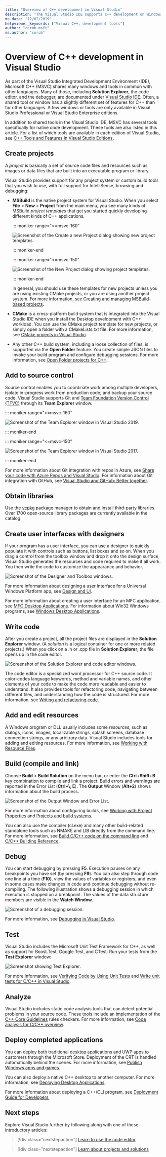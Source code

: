 ```yaml
---
title: "Overview of C++ development in Visual Studio"
description: "The Visual Studio IDE supports C++ development on Windows, Linux, Android and iOS with a code editor, debugger, test frameworks, static analyzers, and other programming tools."
ms.date: "12/02/2019"
helpviewer_keywords: ["Visual C++, development tools"]
author: "corob-msft"
ms.author: "corob"
---
```

# Overview of C++ development in Visual Studio

As part of the Visual Studio Integrated Development Environment (IDE), Microsoft C++ (MSVC) shares many windows and tools in common with other languages. Many of those, including **Solution Explorer**, the code editor, and the debugger, are documented under [Visual Studio IDE](/visualstudio/get-started/visual-studio-ide). Often, a shared tool or window has a slightly different set of features for C++ than for other languages. A few windows or tools are only available in Visual Studio Professional or Visual Studio Enterprise editions.

In addition to shared tools in the Visual Studio IDE, MSVC has several tools specifically for native code development. These tools are also listed in this article. For a list of which tools are available in each edition of Visual Studio, see [C++ Tools and Features in Visual Studio Editions](visual-cpp-tools-and-features-in-visual-studio-editions.md).

## Create projects

A *project* is basically a set of source code files and resources such as images or data files that are built into an executable program or library.

Visual Studio provides support for any project system or custom build tools that you wish to use, with full support for IntelliSense, browsing and debugging:

- **MSBuild** is the native project system for Visual Studio. When you select **File** > **New** > **Project** from the main menu, you see many kinds of MSBuild *project templates* that get you started quickly developing different kinds of C++ applications.

   ::: moniker range=">=msvc-160"

   ![Screenshot of the Create a new Project dialog showing new project templates.](../build/media/mathclient-project-name-2019.png)

   ::: moniker-end

   ::: moniker range="<=msvc-150"

   ![Screenshot of the New Project dialog showing project templates.](media/vs2017-new-project.png)

   ::: moniker-end

   In general, you should use these templates for new projects unless you are using existing CMake projects, or you are using another project system. For more information, see [Creating and managing MSBuild-based projects](../build/creating-and-managing-visual-cpp-projects.md).

- **CMake** is a cross-platform build system that is integrated into the Visual Studio IDE when you install the Desktop development with C++ workload. You can use the CMake project template for new projects, or simply open a folder with a CMakeLists.txt file. For more information, see [CMake projects in Visual Studio](../build/cmake-projects-in-visual-studio.md).

- Any other C++ build system, including a loose collection of files, is supported via the **Open Folder** feature. You create simple JSON files to invoke your build program and configure debugging sessions. For more information, see [Open Folder projects for C++](../build/open-folder-projects-cpp.md).

## Add to source control

Source control enables you to coordinate work among multiple developers, isolate in-progress work from production code, and backup your source code. Visual Studio supports Git and [Team Foundation Version Control \(TFVC\)](/azure/devops/repos/tfvc/) through its **Team Explorer** window.

::: moniker range=">=msvc-160"

![Screenshot of the Team Explorer window in Visual Studio 2019.](media/vs2019-team-explorer.png )

::: moniker-end

::: moniker range="<=msvc-150"

![Screenshot of the Team Explorer window in Visual Studio 2017.](media/vs2017-team-explorer.png )

::: moniker-end

For more information about Git integration with repos in Azure, see [Share your code with Azure Repos and Visual Studio](/azure/devops/repos/git/share-your-code-in-git-vs). For information about Git integration with GitHub, see [Visual Studio and GitHub: Better together](https://visualstudio.github.com/).

## Obtain libraries

Use the [vcpkg](https://vcpkg.io/) package manager to obtain and install third-party libraries. Over 1700 open-source library packages are currently available in the catalog.

## Create user interfaces with designers

If your program has a user interface, you can use a designer to quickly populate it with controls such as buttons, list boxes and so on. When you drag a control from the toolbox window and drop it onto the design surface, Visual Studio generates the resources and code required to make it all work. You then write the code to customize the appearance and behavior.

![Screenshot of the Designer and Toolbox windows.](media/vs2017-toolbox-designer.png "Visual Studio 2017 Toolbox and designer")

For more information about designing a user interface for a Universal Windows Platform app, see [Design and UI](https://developer.microsoft.com/windows/design).

For more information about creating a user interface for an MFC application, see [MFC Desktop Applications](../mfc/mfc-desktop-applications.md). For information about Win32 Windows programs, see [Windows Desktop Applications](../windows/desktop-applications-visual-cpp.md).

## Write code

After you create a project, all the project files are displayed in the **Solution Explorer** window. (A *solution* is a logical container for one or more related projects.) When you click on a .h or .cpp file in **Solution Explorer**, the file opens up in the code editor.

![Screenshot of the Solution Explorer and code editor windows.](media/vs2017-solution-explorer-code-editor.png "Visual Studio 2017 Solution Explorer and code editor")

The code editor is a specialized word processor for C++ source code. It color-codes language keywords, method and variable names, and other elements of your code to make the code more readable and easier to understand. It also provides tools for refactoring code, navigating between different files, and understanding how the code is structured. For more information, see [Writing and refactoring code](../ide/writing-and-refactoring-code-cpp.md).

## Add and edit resources

A Windows program or DLL usually includes some *resources*, such as dialogs, icons, images, localizable strings, splash screens, database connection strings, or any arbitrary data. Visual Studio includes tools for adding and editing resources. For more information, see [Working with Resource Files](../windows/working-with-resource-files.md).

## Build (compile and link)

Choose **Build** > **Build Solution** on the menu bar, or enter the **Ctrl+Shift+B** key combination to compile and link a project. Build errors and warnings are reported in the Error List (**Ctrl+\\, E**). The **Output** Window (**Alt+2**) shows information about the build process.

![Screenshot of the Output Window and Error List.](media/vs2017-output-error-list.png "Visual Studio 2017 Output window and Error List")

For more information about configuring builds, see [Working with Project Properties](../build/working-with-project-properties.md) and [Projects and build systems](../build/projects-and-build-systems-cpp.md).

You can also use the compiler (cl.exe) and many other build-related standalone tools such as NMAKE and LIB directly from the command line. For more information, see [Build C/C++ code on the command line](../build/building-on-the-command-line.md) and [C/C++ Building Reference](../build/reference/c-cpp-building-reference.md).

## Debug

You can start debugging by pressing **F5**. Execution pauses on any breakpoints you have set (by pressing **F9**). You can also step through code one line at a time (**F10**), view the values of variables or registers, and even in some cases make changes in code and continue debugging without re-compiling. The following illustration shows a debugging session in which execution is stopped on a breakpoint. The values of the data structure members are visible in the **Watch Window**.

![Screenshot of a debugging session.](media/vs2017-debug-watch.png "Visual Studio 2017 debugging session")

For more information, see [Debugging in Visual Studio](/visualstudio/debugger/debugging-in-visual-studio).

## Test

Visual Studio includes the Microsoft Unit Test Framework for C++, as well as support for Boost.Test, Google Test, and CTest. Run your tests from the **Test Explorer** window:

![Screenshot showing Test Explorer.](media/cpp-test-explorer-passed.png "Visual Studio 2017 Test Explorer")

For more information, see [Verifying Code by Using Unit Tests](/visualstudio/test/unit-test-your-code) and [Write unit tests for C/C++ in Visual Studio](/visualstudio/test/writing-unit-tests-for-c-cpp).

## Analyze

Visual Studio includes static code analysis tools that can detect potential problems in your source code. These tools include an implementation of the [C++ Core Guidelines](https://github.com/isocpp/CppCoreGuidelines/blob/master/CppCoreGuidelines.md) rules checkers. For more information, see [Code analysis for C/C++ overview](../code-quality/code-analysis-for-c-cpp-overview.md).

## Deploy completed applications

You can deploy both traditional desktop applications and UWP apps to customers through the Microsoft Store. Deployment of the CRT is handled automatically behind the scenes. For more information, see [Publish Windows apps and games](/windows/uwp/publish/).

You can also deploy a native C++ desktop to another computer. For more information, see [Deploying Desktop Applications](../windows/deploying-native-desktop-applications-visual-cpp.md).

For more information about deploying a C++/CLI program, see [Deployment Guide for Developers](/dotnet/framework/deployment/deployment-guide-for-developers),

## Next steps

Explore Visual Studio further by following along with one of these introductory articles:

> [!div class="nextstepaction"]
> [Learn to use the code editor](/visualstudio/get-started/tutorial-editor)

> [!div class="nextstepaction"]
> [Learn about projects and solutions](/visualstudio/get-started/tutorial-projects-solutions)
